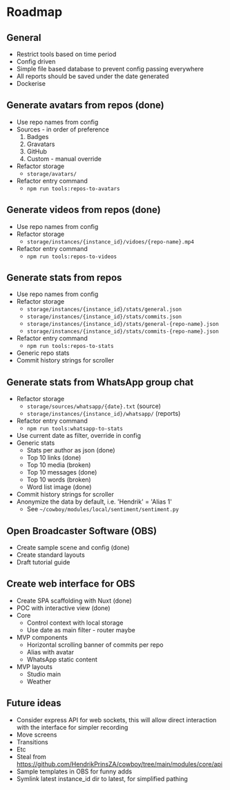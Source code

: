 # Roadmap
## General
- Restrict tools based on time period
- Config driven
- Simple file based database to prevent config passing everywhere
- All reports should be saved under the date generated
- Dockerise

## Generate avatars from repos (done)
- Use repo names from config
- Sources - in order of preference
  1. Badges
  2. Gravatars
  3. GitHub
  4. Custom - manual override
- Refactor storage
  - `storage/avatars/`
- Refactor entry command
  - `npm run tools:repos-to-avatars`

## Generate videos from repos (done)
- Use repo names from config
- Refactor storage
  - `storage/instances/{instance_id}/vidoes/{repo-name}.mp4`
- Refactor entry command
  - `npm run tools:repos-to-videos`

## Generate stats from repos
- Use repo names from config
- Refactor storage
  - `storage/instances/{instance_id}/stats/general.json`
  - `storage/instances/{instance_id}/stats/commits.json`
  - `storage/instances/{instance_id}/stats/general-{repo-name}.json`
  - `storage/instances/{instance_id}/stats/commits-{repo-name}.json`
- Refactor entry command
  - `npm run tools:repos-to-stats`
- Generic repo stats
- Commit history strings for scroller

## Generate stats from WhatsApp group chat
- Refactor storage
  - `storage/sources/whatsapp/{date}.txt` (source)
  - `storage/instances/{instance_id}/whatsapp/` (reports)
- Refactor entry command
  - `npm run tools:whatsapp-to-stats`
- Use current date as filter, override in config
- Generic stats
  - Stats per author as json (done)
  - Top 10 links (done)
  - Top 10 media (broken)
  - Top 10 messages (done)
  - Top 10 words (broken)
  - Word list image (done)
- Commit history strings for scroller
- Anonymize the data by default, i.e. 'Hendrik' = 'Alias 1'
  - See `~/cowboy/modules/local/sentiment/sentiment.py`

## Open Broadcaster Software (OBS)
- Create sample scene and config (done)
- Create standard layouts
- Draft tutorial guide

## Create web interface for OBS
- Create SPA scaffolding with Nuxt (done)
- POC with interactive view (done)
- Core
  - Control context with local storage
  - Use date as main filter - router maybe
- MVP components
  - Horizontal scrolling banner of commits per repo
  - Alias with avatar
  - WhatsApp static content
- MVP layouts
  - Studio main
  - Weather

## Future ideas
- Consider express API for web sockets, this will allow direct interaction with the interface for simpler recording
 - Move screens
 - Transitions
 - Etc
- Steal from https://github.com/HendrikPrinsZA/cowboy/tree/main/modules/core/api
- Sample templates in OBS for funny adds
- Symlink latest instance_id dir to latest, for simplified pathing
